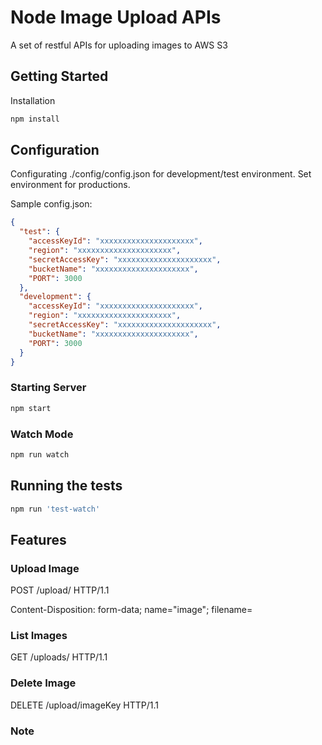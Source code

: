 # Node Image Upload APIs

A set of restful APIs for uploading images to AWS S3

## Getting Started

Installation

```bash
npm install
```

## Configuration

Configurating ./config/config.json for development/test environment.
Set environment for productions.

Sample config.json:

```json
{
  "test": {
    "accessKeyId": "xxxxxxxxxxxxxxxxxxxxx",
    "region": "xxxxxxxxxxxxxxxxxxxxx",
    "secretAccessKey": "xxxxxxxxxxxxxxxxxxxxx",
    "bucketName": "xxxxxxxxxxxxxxxxxxxxx",
    "PORT": 3000
  },
  "development": {
    "accessKeyId": "xxxxxxxxxxxxxxxxxxxxx",
    "region": "xxxxxxxxxxxxxxxxxxxxx",
    "secretAccessKey": "xxxxxxxxxxxxxxxxxxxxx",
    "bucketName": "xxxxxxxxxxxxxxxxxxxxx",
    "PORT": 3000
  }
}
```

### Starting Server

```bash
npm start
```

### Watch Mode

```bash
npm run watch
```

## Running the tests

```bash
npm run 'test-watch'
```

## Features

### Upload Image

POST /upload/ HTTP/1.1

Content-Disposition: form-data; name="image"; filename=

### List Images

GET /uploads/ HTTP/1.1

### Delete Image

DELETE /upload/imageKey HTTP/1.1

### Note
